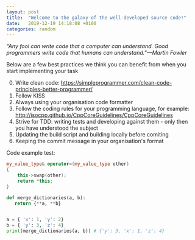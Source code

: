 ```yaml
---
layout: post
title:  "Welcome to the galaxy of the well-developed source code!"
date:   2019-12-19 14:18:08 +0100
categories: random
---
```


_“Any fool can write code that a computer can understand. Good programmers write code that humans can understand.”—Martin Fowler_

Below are a few best practices we think you can benefit from when you start implementing your task 

0. Write clean code: https://simpleprogrammer.com/clean-code-principles-better-programmer/
1. Follow KISS
2. Always using your organisation code formatter
3. Follow the coding rules for your programming language, for example: http://isocpp.github.io/CppCoreGuidelines/CppCoreGuidelines
4. Strive for TDD: writing tests and developing against them - only then you have understood the subject
5. Updating the build script and building locally before comiting
6. Keeping the commit message in your organisation's format

Code example test: 
```cpp
my_value_type& operator=(my_value_type other)
{
    this->swap(other);
    return *this;
}
```

```python
def merge_dictionaries(a, b):
   return {**a, **b}


a = { 'x': 1, 'y': 2}
b = { 'y': 3, 'z': 4}
print(merge_dictionaries(a, b)) # {'y': 3, 'x': 1, 'z': 4}
```




